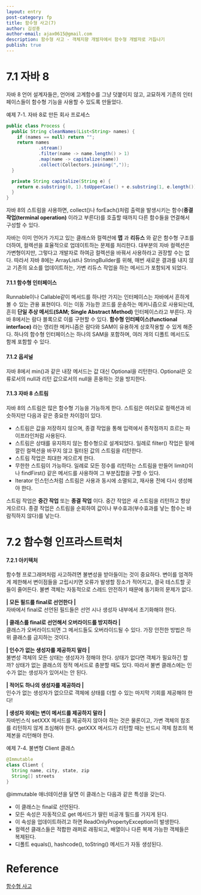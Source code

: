 ```yaml
---
layout: entry
post-category: fp
title: 함수형 사고(7)
author: 김성중
author-email: ajax0615@gmail.com
description: 함수형 사고 - 객체지향 개발자에서 함수형 개발자로 거듭나기
publish: true
---
```


# 7.1 자바 8
자바 8 언어 설계자들은, 언어에 고계함수를 그냥 덧붙이지 않고, 교묘하게 기존의 인터페이스들이 함수형 기능을 사용할 수 있도록 만들었다.

예제 7-1. 자바 8로 만든 회사 프로세스

```java
public class Process {
  public String cleanNames(List<String> names) {
    if (names == null) return "";
    return names
            .stream()
            .filter(name -> name.length() > 1)
            .map(name -> capitalize(name))
            .collect(Collectors.joining(","));
  }

  private String capitalize(String e) {
    return e.substring(0, 1).toUpperCase() + e.substring(1, e.length());
  }
}
```

자바 8의 스트림을 사용하면, collect()나 forEach()처럼 출력을 발생시키는 함수(**종결 작업(terminal operation)** 이라고 부른다)를 호출할 때까지 다른 함수들을 연결해서 구성할 수 있다.

자바는 이미 언어가 가지고 있는 클래스와 컬렉션에 **맵** 과 **리듀스** 와 같은 함수형 구조를 더하여, 컬렉션을 효율적으로 업데이트하는 문제를 처리한다. 대부분의 자바 컬렉션은 가변형이지만, 그렇다고 개발자로 하여금 컬렉션을 바꿔서 사용하라고 권장할 수는 없다. 따라서 자바 8에는 ArrayList나 StringBuilder를 위해, 매번 새로운 결과를 내지 않고 기존의 요소를 업데이트하는, 가변 리듀스 작업을 하는 메서드가 포함되게 되었다.

#### **7.1.1 함수형 인터페이스**
Runnable이나 Callable같이 메서드를 하나만 가지는 인터페이스는 자바에서 흔하게 볼 수 있는 관용 표현이다. 이는 이동 가능한 코드를 운송하는 메커니즘으로 사용되는데, 흔히 **단일 추상 메서드(SAM; Single Abstract Method)** 인터페이스라고 부른다. 자바 8에서는 람다 블록으로 이를 구현할 수 있다. **함수형 인터페이스(functional interface)** 라는 영리한 메커니즘은 람다와 SAM이 유용하게 상호작용할 수 있게 해준다. 하나의 함수형 인터페이스는 하나의 SAM을 포함하며, 여러 개의 디폴트 메서드도 함께 포함할 수 있다.

#### **7.1.2 옵셔널**
자바 8에서 min()과 같은 내장 메서드는 값 대신 Optional을 리턴한다. Optional은 오류로서의 null과 리턴 값으로서의 null을 혼용하는 것을 방지한다.

#### **7.1.3 자바 8 스트림**
자바 8의 스트림은 많은 함수형 기능을 가능하게 한다. 스트림은 여러모로 컬렉션과 비슷하지만 다음과 같은 중요한 차이점이 있다.

- 스트림은 값을 저장하지 않으며, 종결 작업을 통해 입력에서 종착점까지 흐르는 파이프라인처럼 사용된다.
- 스트림은 상태를 유지하지 않는 함수형으로 설계되었다. 일례로 filter() 작업은 밑에 깔린 컬렉션을 바꾸지 않고 필터된 값의 스트림을 리턴한다.
- 스트림 작업은 최대한 게으르게 한다.
- 무한한 스트림이 가능하다. 일례로 모든 정수를 리턴하는 스트림을 만들어 limit()이나 findFirst() 같은 메서드를 사용하여 그 부분집합을 구할 수 있다.
- Iterator 인스턴스처럼 스트림은 사용과 동시에 소멸되고, 재사용 전에 다시 생성해야 한다.

스트림 작업은 **중간 작업** 또는 **종결 작업** 이다. 중간 작업은 새 스트림을 리턴하고 항상 게으르다. 종결 작업은 스트림을 순회하여 값이나 부수효과(부수효과를 낳는 함수는 바람직하지 않다)를 낳는다.

# 7.2 함수형 인프라스트럭처

#### **7.2.1 아키텍처**
함수형 프로그래머처럼 사고하려면 불변성을 받아들이는 것이 중요하다. 변이를 엄격하게 제한해서 변이점들을 고립시키면 오류가 발생할 장소가 적어지고, 결국 테스트할 곳들이 줄어든다. 불변 객체는 자동적으로 스레드 안전하기 때문에 동기화의 문제가 없다.

**| 모든 필드를 final로 선언한다 |**<br/>
자바에서 final로 선언된 필드들은 선언 시나 생성자 내부에서 초기화해야 한다.

**| 클래스를 final로 선언해서 오버라이드를 방지하라 |**<br/>
클래스가 오버라이드되면 그 메서드들도 오버라이드될 수 있다. 가장 안전한 방법은 하위 클래스를 금지하는 것이다.

**| 인수가 없는 생성자를 제공하지 말라 |**<br/>
불변성 객체의 모든 상태는 생성자가 정해야 한다. 상태가 없다면 객체가 필요하긴 할까? 상태가 없는 클래스의 정적 메서드로 충분할 때도 있다. 따라서 불변 클래스에는 인수가 없는 생성자가 있어서는 안 된다.

**| 적어도 하나의 생성자를 제공하라 |**<br/>
인수가 없는 생성자가 없으므로 객체에 상태를 더할 수 있는 마지막 기회를 제공해야 한다!

**| 생성자 외에는 변이 메서드를 제공하지 말라 |**<br/>
자바빈스식 setXXX 메서드를 제공하지 않아야 하는 것은 물론이고, 가변 객체의 참조를 리턴하지 않게 조심해야 한다. getXXX 메서드가 리턴할 때는 반드시 객체 참조의 복제본을 리턴해야 한다.

예제 7-4. 불변형 Client 클래스

```java
@Immutable
class Client {
  String name, city, state, zip
  String[] streets
}
```

@immutable 애너테이션을 달면 이 클래스는 다음과 같은 특성을 갖는다.

- 이 클래스는 final로 선언된다.
- 모든 속성은 자동적으로 get 메서드가 딸린 비공개 필드를 가지게 된다.
- 이 속성을 업데이트하려고 하면 ReadOnlyPropertyException이 발생한다.
- 컬렉션 클래스들은 적합한 래퍼로 래핑되고, 배열이나 다른 복제 가능한 객체들은 복제된다.
- 디폴트 equals(), hashcode(), toString() 메서드가 자동 생성된다.

# Reference
[함수형 사고](http://www.hanbit.co.kr/store/books/look.php?p_code=B6064588422)
